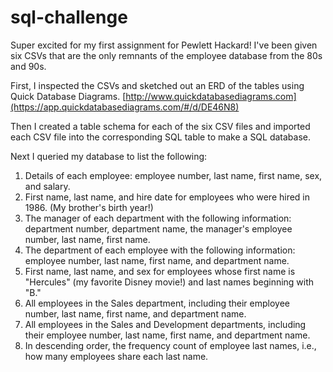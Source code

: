 # sql-challenge

Super excited for my first assignment for Pewlett Hackard! I've been given six CSVs that are the only remnants of the employee database from the 80s and 90s. 

First, I inspected the CSVs and sketched out an ERD of the tables using Quick Database Diagrams. [http://www.quickdatabasediagrams.com](https://app.quickdatabasediagrams.com/#/d/DE46N8)

Then I created a table schema for each of the six CSV files and imported each CSV file into the corresponding SQL table to make a SQL database.

Next I queried my database to list the following:

1. Details of each employee: employee number, last name, first name, sex, and salary.
2. First name, last name, and hire date for employees who were hired in 1986. (My brother's birth year!)
3. The manager of each department with the following information: department number, department name, the manager's employee number, last name, first name.
4. The department of each employee with the following information: employee number, last name, first name, and department name.
5. First name, last name, and sex for employees whose first name is "Hercules" (my favorite Disney movie!) and last names beginning with "B."
6. All employees in the Sales department, including their employee number, last name, first name, and department name.
7. All employees in the Sales and Development departments, including their employee number, last name, first name, and department name.
8. In descending order, the frequency count of employee last names, i.e., how many employees share each last name.
